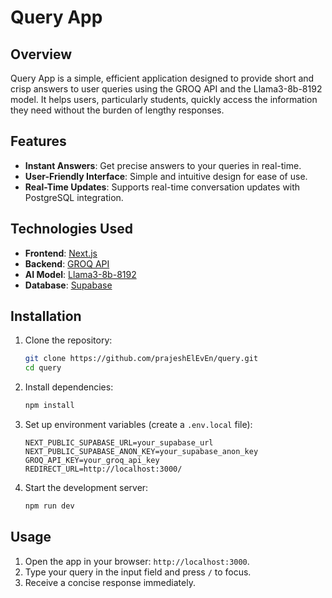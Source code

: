 # Query App

## Overview

Query App is a simple, efficient application designed to provide short and crisp answers to user queries using the GROQ API and the Llama3-8b-8192 model. It helps users, particularly students, quickly access the information they need without the burden of lengthy responses.

## Features

- **Instant Answers**: Get precise answers to your queries in real-time.
- **User-Friendly Interface**: Simple and intuitive design for ease of use.
- **Real-Time Updates**: Supports real-time conversation updates with PostgreSQL integration.

## Technologies Used

- **Frontend**: [Next.js](https://nextjs.org/)
- **Backend**: [GROQ API](https://groq.com/)
- **AI Model**: [Llama3-8b-8192](https://huggingface.co/meta-llama/Meta-Llama-3-8B-Instruct)
- **Database**: [Supabase](https://supabase.com/)

## Installation

1. Clone the repository:
   ```bash
   git clone https://github.com/prajeshElEvEn/query.git
   cd query
   ```
2. Install dependencies:
   ```bash
   npm install
   ```
3. Set up environment variables (create a `.env.local` file):

   ```plaintext
   NEXT_PUBLIC_SUPABASE_URL=your_supabase_url
   NEXT_PUBLIC_SUPABASE_ANON_KEY=your_supabase_anon_key
   GROQ_API_KEY=your_groq_api_key
   REDIRECT_URL=http://localhost:3000/
   ```

4. Start the development server:
   ```bash
   npm run dev
   ```

## Usage

1. Open the app in your browser: `http://localhost:3000`.
2. Type your query in the input field and press `/` to focus.
3. Receive a concise response immediately.
